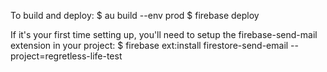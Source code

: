 To build and deploy:
$ au build --env prod
$ firebase deploy

If it's your first time setting up, you'll need to setup the firebase-send-mail extension in your project:
$ firebase ext:install firestore-send-email --project=regretless-life-test